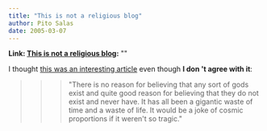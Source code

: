 ```yaml
---
title: "This is not a religious blog"
author: Pito Salas
date: 2005-03-07
---
```


**Link: [This is not a religious blog](None):** ""

I thought [this was an interesting
article](<http://www.secularhumanism.org/library/fi/dawkins_18_3.html>) even
though **I don 't agree with it**:

>>

>>> "There is no reason for believing that any sort of gods exist and quite
good reason for believing that they do not exist and never have. It has all
been a gigantic waste of time and a waste of life. It would be a joke of
cosmic proportions if it weren't so tragic."


